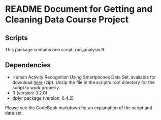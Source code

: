 # README Document for Getting and Cleaning Data Course Project

## Scripts

This package contains one script, run_analysis.R. 

## Dependencies

* Human Activity Recognition Using Smartphones Data Set, available for download [here](https://d396qusza40orc.cloudfront.net/getdata%2Fprojectfiles%2FUCI%20HAR%20Dataset.zip) (zip). Unzip the file in the script's root directory for the script to work properly.
* R (version: 3.2.0)
* dplyr package (version: 0.4.2)

Please see the CodeBook markdown for an explanation of the script and data set.    

